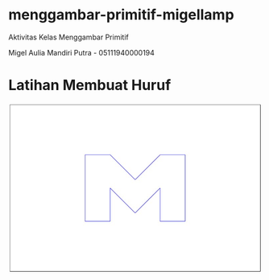 # menggambar-primitif-migellamp

Aktivitas Kelas Menggambar Primitif

Migel Aulia Mandiri Putra - 05111940000194

# Latihan Membuat Huruf

![gambar](https://github.com/cg2021d/menggambar-primitif-migellamp/blob/main/Latihan_Membuat_Huruf/Latihan_Membuat_Huruf_images.jpg) <br />
